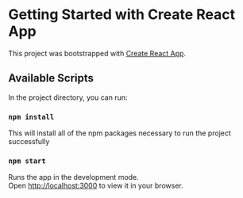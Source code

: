# Getting Started with Create React App

This project was bootstrapped with [Create React App](https://github.com/facebook/create-react-app).

## Available Scripts

In the project directory, you can run:


### `npm install`

This will install all of the npm packages necessary to run the project successfully

### `npm start`

Runs the app in the development mode.\
Open [http://localhost:3000](http://localhost:3000) to view it in your browser.


